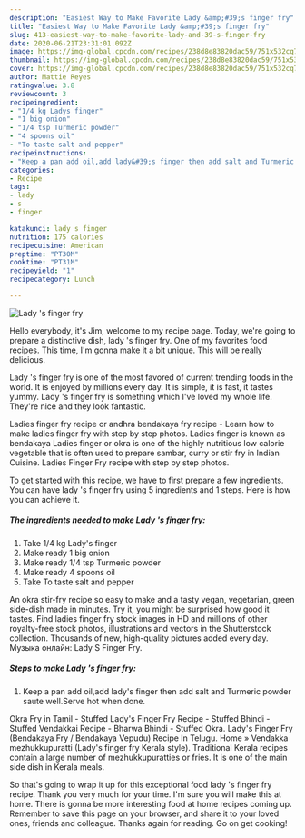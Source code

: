 ```yaml
---
description: "Easiest Way to Make Favorite Lady &amp;#39;s finger fry"
title: "Easiest Way to Make Favorite Lady &amp;#39;s finger fry"
slug: 413-easiest-way-to-make-favorite-lady-and-39-s-finger-fry
date: 2020-06-21T23:31:01.092Z
image: https://img-global.cpcdn.com/recipes/238d8e83820dac59/751x532cq70/lady-s-finger-fry-recipe-main-photo.jpg
thumbnail: https://img-global.cpcdn.com/recipes/238d8e83820dac59/751x532cq70/lady-s-finger-fry-recipe-main-photo.jpg
cover: https://img-global.cpcdn.com/recipes/238d8e83820dac59/751x532cq70/lady-s-finger-fry-recipe-main-photo.jpg
author: Mattie Reyes
ratingvalue: 3.8
reviewcount: 3
recipeingredient:
- "1/4 kg Ladys finger"
- "1 big onion"
- "1/4 tsp Turmeric powder"
- "4 spoons oil"
- "To taste salt and pepper"
recipeinstructions:
- "Keep a pan add oil,add lady&#39;s finger then add salt and Turmeric powder saute well.Serve hot when done."
categories:
- Recipe
tags:
- lady
- s
- finger

katakunci: lady s finger 
nutrition: 175 calories
recipecuisine: American
preptime: "PT30M"
cooktime: "PT31M"
recipeyield: "1"
recipecategory: Lunch

---
```



![Lady &#39;s finger fry](https://img-global.cpcdn.com/recipes/238d8e83820dac59/751x532cq70/lady-s-finger-fry-recipe-main-photo.jpg)

Hello everybody, it's Jim, welcome to my recipe page. Today, we're going to prepare a distinctive dish, lady &#39;s finger fry. One of my favorites food recipes. This time, I'm gonna make it a bit unique. This will be really delicious.

Lady &#39;s finger fry is one of the most favored of current trending foods in the world. It is enjoyed by millions every day. It is simple, it is fast, it tastes yummy. Lady &#39;s finger fry is something which I've loved my whole life. They're nice and they look fantastic.

Ladies finger fry recipe or andhra bendakaya fry recipe - Learn how to make ladies finger fry with step by step photos. Ladies finger is known as bendakaya Ladies finger or okra is one of the highly nutritious low calorie vegetable that is often used to prepare sambar, curry or stir fry in Indian Cuisine. Ladies Finger Fry recipe with step by step photos.


To get started with this recipe, we have to first prepare a few ingredients. You can have lady &#39;s finger fry using 5 ingredients and 1 steps. Here is how you can achieve it.

<!--inarticleads1-->

##### The ingredients needed to make Lady &#39;s finger fry:

1. Take 1/4 kg Lady&#39;s finger
1. Make ready 1 big onion
1. Make ready 1/4 tsp Turmeric powder
1. Make ready 4 spoons oil
1. Take To taste salt and pepper


An okra stir-fry recipe so easy to make and a tasty vegan, vegetarian, green side-dish made in minutes. Try it, you might be surprised how good it tastes. Find ladies finger fry stock images in HD and millions of other royalty-free stock photos, illustrations and vectors in the Shutterstock collection. Thousands of new, high-quality pictures added every day. Музыка онлайн: Lady S Finger Fry. 

<!--inarticleads2-->

##### Steps to make Lady &#39;s finger fry:

1. Keep a pan add oil,add lady&#39;s finger then add salt and Turmeric powder saute well.Serve hot when done.


Okra Fry in Tamil - Stuffed Lady&#39;s Finger Fry Recipe - Stuffed Bhindi - Stuffed Vendakkai Recipe - Bharwa Bhindi - Stuffed Okra. Lady&#39;s Finger Fry (Bendakaya Fry / Bendakaya Vepudu) Recipe In Telugu. Home » Vendakka mezhukkupuratti (Lady&#39;s finger fry Kerala style). Traditional Kerala recipes contain a large number of mezhukkupuratties or fries. It is one of the main side dish in Kerala meals. 

So that's going to wrap it up for this exceptional food lady &#39;s finger fry recipe. Thank you very much for your time. I'm sure you will make this at home. There is gonna be more interesting food at home recipes coming up. Remember to save this page on your browser, and share it to your loved ones, friends and colleague. Thanks again for reading. Go on get cooking!
